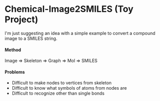 # Chemical-Image2SMILES (Toy Project)
I'm just suggesting an idea with a simple example to convert a compound image to a SMILES string.

#### Method
Image => Skeleton => Graph => Mol => SMILES

#### Problems
- Difficult to make nodes to vertices from skeleton
- Difficult to know what symbols of atoms from nodes are
- Difficult to recognize other than single bonds

